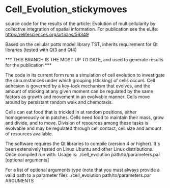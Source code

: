 # Cell_Evolution_stickymoves
source code for the results of the article: 
Evolution of multicellularity by collective integration of spatial information. 
For publication see the eLife: https://elifesciences.org/articles/56349

Based on the cellular potts model library TST, inherits requirement for Qt libraries (tested with Qt3 and Qt4) 

*** THIS BRANCH IS THE MOST UP TO DATE, and used to generate results for the publication ***

The code in its current form runs a simulation of cell evolution 
to investigate the circumstances under which grouping (sticking) of cells occurs. 
Cell adhesion is governed by a key-lock mechanism that evolves, and the amount of sticking at any given moment can be regulated
by the same factors as growth and movement in an evolvable manner.
Cells move around by persistant random walk and chemotaxis. 

Cells can eat food that is trickled in at random positions, either homogeneously or in patches.
Cells need food to maintain their mass, grow and divide, and to move. Division of resources among these tasks is evolvable and 
may be regulated through cell contact, cell size and amount of resources available.

The software requires the Qt libraries to compile (version 4 or higher). It's been extensively tested on Linux Ubuntu and other Linux distributions. 
Once compiled run with: 
Usage is: 
./cell_evolution path/to/parameters.par [optional arguments]

For a list of optional arguments type (note that you must always provide a valid path to a parameter file):
./cell_evolution path/to/parameters.par ARGUMENTS
